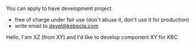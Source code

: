 You can apply to have development project 
- free of charge under fair use (don't abuse it, don't use it for production)
- write email to devel@keboola.com

Hello,
I'am XZ (from XY) and I'd like to develop component XY for KBC